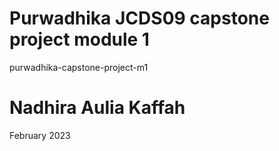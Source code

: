# Purwadhika JCDS09 capstone project module 1
purwadhika-capstone-project-m1

# Nadhira Aulia Kaffah
February 2023

